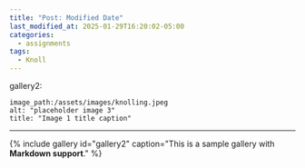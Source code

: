 ```yaml
---
title: "Post: Modified Date"
last_modified_at: 2025-01-29T16:20:02-05:00
categories:
  - assignments
tags:
  - Knoll
---
```


gallery2:

    image_path:/assets/images/knolling.jpeg
    alt: "placeholder image 3"
    title: "Image 1 title caption"
---

{% include gallery id="gallery2"  caption="This is a sample gallery with **Markdown support**." %}